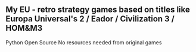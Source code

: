 ## My EU - retro strategy games based on titles like Europa Universal's 2 / Eador / Civilization 3 / HOM&M3

Python
Open Source
No resources needed from original games
